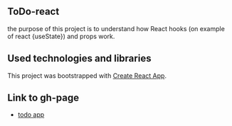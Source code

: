 ## ToDo-react

the purpose of this project is to understand how React hooks (on example of react {useState}) and props work.

## Used technologies and libraries
This project was bootstrapped with [Create React App](https://github.com/facebook/create-react-app).

## Link to gh-page
- [todo app]()

